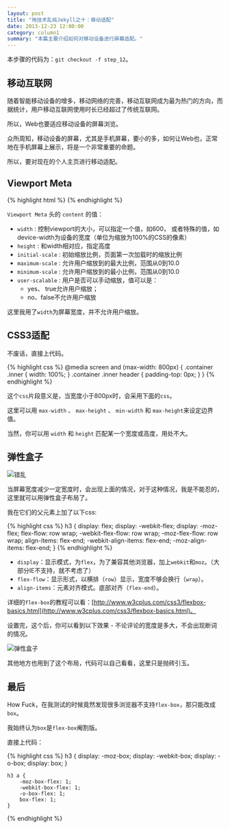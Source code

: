 ```yaml
---
layout: post
title: "用技术乱炖Jekyll之十：移动适配"
date: 2013-12-23 12:00:00
category: column1
summary: "本篇主要介绍如何对移动设备进行屏幕适配。"
---
```


本步骤的代码为：`git checkout -f step_12`。

## 移动互联网

随着智能移动设备的增多，移动网络的完善，移动互联网成为最为热门的方向，而据统计，用户移动互联网使用时长已经超过了传统互联网。

所以，Web也要适应移动设备的屏幕浏览。

众所周知，移动设备的屏幕，尤其是手机屏幕，要小的多，如何让Web也，正常地在手机屏幕上展示，将是一个非常重要的命题。

所以，要对现在的个人主页进行移动适配。

## Viewport Meta

{% highlight html %}
        <meta name="viewport" content="width=device-width, user-scalable=no">
{% endhighlight %}

`Viewport Meta` 头的 `content` 的值：

* `width` : 控制viewport的大小，可以指定一个值，如600， 或者特殊的值，如device-width为设备的宽度（单位为缩放为100%的CSS的像素）
* `height` : 和width相对应，指定高度
* `initial-scale` : 初始缩放比例，页面第一次加载时的缩放比例
* `maximum-scale` : 允许用户缩放到的最大比例，范围从0到10.0
* `minimum-scale` : 允许用户缩放到的最小比例，范围从0到10.0
* `user-scalable` : 用户是否可以手动缩放，值可以是：
  * yes、 true允许用户缩放；
  * no、false不允许用户缩放

这里我用了`width`为屏幕宽度，并不允许用户缩放。

## CSS3适配

不废话，直接上代码。

{% highlight css %}
@media screen and (max-width: 800px) {
    .container .inner {
        width: 100%;
    }
    .container .inner header {
        padding-top: 0px;
    }
}
{% endhighlight %}

这个`css`片段意义是，当宽度小于800px时，会采用下面的`css`。

这里可以用 `max-width` 、 `max-height` 、 `min-width` 和 `max-height`来设定边界值。

当然，你可以用 `width` 和 `height` 匹配某一个宽度或高度，用处不大。

## 弹性盒子

![错乱](http://ww4.sinaimg.cn/large/71c50075jw1ebti1q66mxj20fr02a0sv.jpg)

当屏幕宽度减少一定宽度时，会出现上面的情况，对于这种情况，我是不能忍的，这里就可以用弹性盒子布局了。

我在它们的父元素上加了以下css:

{% highlight css %}
    h3 {
        display: flex;
        display: -webkit-flex;
        display: -moz-flex;
        flex-flow: row wrap;
        -webkit-flex-flow: row wrap;
        -moz-flex-flow: row wrap;
        align-items: flex-end;
        -webkit-align-items: flex-end;
        -moz-align-items: flex-end;
    }
{% endhighlight %}

* `display`：显示模式，为`flex`，为了兼容其他浏览器，加上`webkit`和`moz`。（大部分IE不支持，就不考虑了）
* `flex-flow`：显示形式，以横排（`row`）显示，宽度不够会换行（`wrap`）。
* `align-items`：元素对齐模式。底部对齐（`flex-end`）。

详细的`flex-box`的教程可以看：[http://www.w3cplus.com/css3/flexbox-basics.html](http://www.w3cplus.com/css3/flexbox-basics.html)。

设置完，这个后，你可以看到以下效果 - 不论评论的宽度是多大，不会出现断词的情况。

![弹性盒子](http://ww4.sinaimg.cn/large/71c50075jw1ebtj84d92tj20i8027t8t.jpg)

其他地方也用到了这个布局，代码可以自己看看，这里只是抛砖引玉。

## 最后

How Fuck，在我测试的时候竟然发现很多浏览器不支持`flex-box`，那只能改成`box`。

我始终认为`box`是`flex-box`阉割版。

直接上代码：

{% highlight css %}
    h3 {
        display: -moz-box;
        display: -webkit-box;
        display: -o-box;
        display: box;
    }

    h3 a {
        -moz-box-flex: 1;
        -webkit-box-flex: 1;
        -o-box-flex: 1;
        box-flex: 1;
    }
{% endhighlight %}